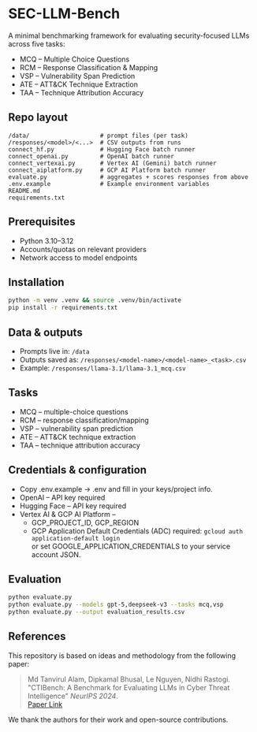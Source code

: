 # SEC-LLM-Bench

A minimal benchmarking framework for evaluating security-focused LLMs across five tasks:
- MCQ – Multiple Choice Questions
- RCM – Response Classification & Mapping
- VSP – Vulnerability Span Prediction
- ATE – ATT&CK Technique Extraction
- TAA – Technique Attribution Accuracy

## Repo layout
```
/data/                    # prompt files (per task)
/responses/<model>/<...>  # CSV outputs from runs
connect_hf.py             # Hugging Face batch runner
connect_openai.py         # OpenAI batch runner
connect_vertexai.py       # Vertex AI (Gemini) batch runner
connect_aiplatform.py     # GCP AI Platform batch runner
evaluate.py               # aggregates + scores responses from above
.env.example              # Example environment variables
README.md
requirements.txt
```
## Prerequisites
- Python 3.10–3.12
- Accounts/quotas on relevant providers
- Network access to model endpoints

## Installation
```bash
python -m venv .venv && source .venv/bin/activate
pip install -r requirements.txt
```

## Data & outputs
- Prompts live in: `/data`
- Outputs saved as: `/responses/<model-name>/<model-name>_<task>.csv`
- Example: `/responses/llama-3.1/llama-3.1_mcq.csv`

## Tasks
- MCQ – multiple-choice questions
- RCM – response classification/mapping
- VSP – vulnerability span prediction
- ATE – ATT&CK technique extraction
- TAA – technique attribution accuracy

## Credentials & configuration
- Copy .env.example → .env and fill in your keys/project info.
- OpenAI – API key required
- Hugging Face – API key required
- Vertex AI & GCP AI Platform –
    - GCP_PROJECT_ID, GCP_REGION
    - GCP Application Default Credentials (ADC) required: `gcloud auth application-default login` <br>
        or set GOOGLE_APPLICATION_CREDENTIALS to your service account JSON.
## Evaluation
```bash
python evaluate.py
python evaluate.py --models gpt-5,deepseek-v3 --tasks mcq,vsp
python evaluate.py --output evaluation_results.csv
```

## References

This repository is based on ideas and methodology from the following paper:

> Md Tanvirul Alam, Dipkamal Bhusal, Le Nguyen, Nidhi Rastogi. "CTIBench: A Benchmark for Evaluating LLMs in Cyber Threat Intelligence" *NeurIPS 2024*.  
> [Paper Link](https://proceedings.neurips.cc/paper_files/paper/2024/file/5acd3c628aa1819fbf07c39ef73e7285-Paper-Datasets_and_Benchmarks_Track.pdf)

We thank the authors for their work and open-source contributions.